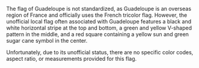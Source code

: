 The flag of Guadeloupe is not standardized, as Guadeloupe is an overseas region of France and officially uses the French tricolor flag. However, the unofficial local flag often associated with Guadeloupe features a black and white horizontal stripe at the top and bottom, a green and yellow V-shaped pattern in the middle, and a red square containing a yellow sun and green sugar cane symbol in the center.

Unfortunately, due to its unofficial status, there are no specific color codes, aspect ratio, or measurements provided for this flag.